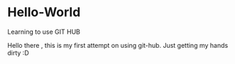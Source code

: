 # Hello-World
Learning to use GIT HUB

Hello there , this is my first attempt on using git-hub. Just getting my hands dirty :D
